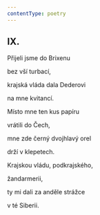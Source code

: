 ```yaml
---
contentType: poetry
---
```


## IX.  

Přijeli jsme do Brixenu  

bez vší turbací,

krajská vláda dala Dederovi

na mne kvitancí.

Místo mne ten kus papíru

vrátili do Čech,

mne zde černý dvojhlavý orel

drží v klepetech.

Krajskou vládu, podkrajského,

žandarmerii,

ty mi dali za anděle strážce

v té Siberii.
